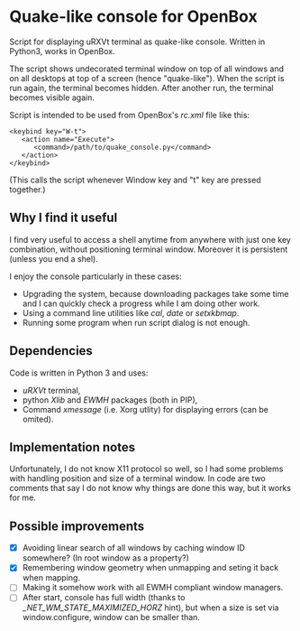 # Quake-like console for OpenBox

Script for displaying uRXVt terminal as quake-like console. Written in Python3, works in OpenBox.

The script shows undecorated terminal window on top of all windows and on all desktops at top of a screen (hence "quake-like"). When the script is run again, the terminal becomes hidden. After another run, the terminal becomes visible again.

Script is intended to be used from OpenBox's *rc.xml* file like this:

    <keybind key="W-t">
       <action name="Execute">
          <command>/path/to/quake_console.py</command>
       </action>
    </keybind>
    
(This calls the script whenever Window key and "t" key are pressed together.)


## Why I find it useful

I find very useful to access a shell anytime from anywhere with just one key combination, without positioning terminal window. Moreover it is persistent (unless you end a shel).

I enjoy the console particularly in these cases:

 * Upgrading the system, because downloading packages take some time and I can quickly check a progress while I am doing other work.
 * Using a command line utilities like *cal*, *date* or *setxkbmap*.
 * Running some program when run script dialog is not enough.


## Dependencies

Code is written in Python 3 and uses:
 * *uRXVt* terminal,
 * python *Xlib* and *EWMH* packages (both in PIP),
 * Command *xmessage* (i.e. Xorg utlity) for displaying errors (can be omited).


## Implementation notes

Unfortunately, I do not know X11 protocol so well, so I had some problems with handling position and size of a terminal window. In code are two comments that say I do not know why things are done this way, but it works for me.


## Possible improvements

 - [X] Avoiding linear search of all windows by caching window ID somewhere? (In root window as a property?)
 - [X] Remembering window geometry when unmapping and seting it back when mapping.
 - [ ] Making it somehow work with all EWMH compliant window managers.
 - [ ] After start, console has full width (thanks to *_NET_WM_STATE_MAXIMIZED_HORZ* hint), but when a size is set via window.configure, window can be smaller than.
